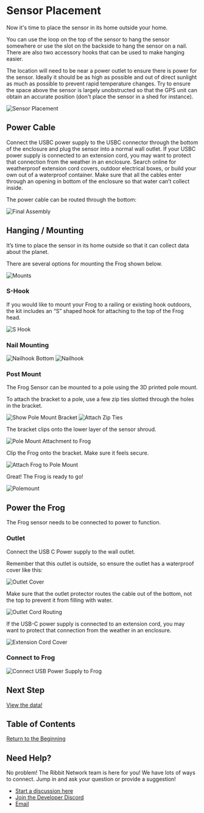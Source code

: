 # Sensor Placement

Now it's time to place the sensor in its home outside your home.

You can use the loop on the top of the sensor to hang the sensor somewhere or use the slot on the backside to hang the sensor on a nail.  There are also two accessory hooks that can be used to make hanging easier.

The location will need to be near a power outlet to ensure there is power for the sensor. Ideally it should be as high as possible and out of direct sunlight as much as possible to prevent rapid temperature changes. Try to ensure the space above the sensor is largely unobstructed so that the GPS unit can obtain an accurate position (don't place the sensor in a shed for instance).

![Sensor Placement](images/s_hook.gif)

## Power Cable

Connect the USBC power supply to the USBC connector through the bottom of the enclosure and plug the sensor into a normal wall outlet. If your USBC power supply is connected to an extension cord, you may want to protect that connection from the weather in an enclosure. Search online for weatherproof extension cord covers, outdoor electrical boxes, or build your own out of a waterproof container. Make sure that all the cables enter through an opening in bottom of the enclosure so that water can’t collect inside.

The power cable can be routed through the bottom:

![Final Assembly](images/final_assembly.jpg)

## Hanging / Mounting

It’s time to place the sensor in its home outside so that it can collect data about the planet.

There are several options for mounting the Frog shown below.

![Mounts](images/mounts.jpg)

### S-Hook

If you would like to mount your Frog to a railing or existing hook outdoors, the kit includes an “S” shaped hook for attaching to the top of the Frog head.

![S Hook](images/s_hook.jpg)

### Nail Mounting

![Nailhook Bottom](images/nailhook_bottom.jpg)
![Nailhook](images/nailhook.jpg)

### Post Mount

The Frog Sensor can be mounted to a pole using the 3D printed pole mount.

To attach the bracket to a pole, use a few zip ties slotted through the holes in the bracket.

![Show Pole Mount Bracket](images/show_pole_mount.gif)
![Attach Zip Ties](images/zip_tie_pole_mount.gif)

The bracket clips onto the lower layer of the sensor shroud.

![Pole Mount Attachment to Frog](images/attach_pole_mount.gif)

Clip the Frog onto the bracket. Make sure it feels secure.

![Attach Frog to Pole Mount](images/attach_frog_to_pole_mount.gif)

Great! The Frog is ready to go!

![Polemount](images/polemount.jpg)

## Power the Frog
The Frog sensor needs to be connected to power to function.

### Outlet

Connect the USB C Power supply to the wall outlet. 

Remember that this outlet is outside, so ensure the outlet has a waterproof cover like this:

![Outlet Cover](images/outlet_cover.png)

Make sure that the outlet protector routes the cable out of the bottom, not the top to prevent it from filling with water.

![Outlet Cord Routing](images/rain_outlet.png)

If the USB-C power supply is connected to an extension cord, you may want to protect that connection from the weather in an enclosure.

![Extension Cord Cover](images/extension_cord_cover.png)


### Connect to Frog

![Connect USB Power Supply to Frog](images/connect_power_supply.gif)

## Next Step

[View the data!](../6-done/6-done.md)

## Table of Contents

[Return to the Beginning](../index.md)

## Need Help?

No problem! The Ribbit Network team is here for you! We have lots of ways to connect. Jump in and ask your question or provide a suggestion!

* [Start a discussion here](https://github.com/Ribbit-Network/ribbit-network-frog-sensor/discussions/new)
* [Join the Developer Discord](https://discord.gg/vq8PkDb2TC)
* [Email](mailto:keenan.johnson@gmail.com)

